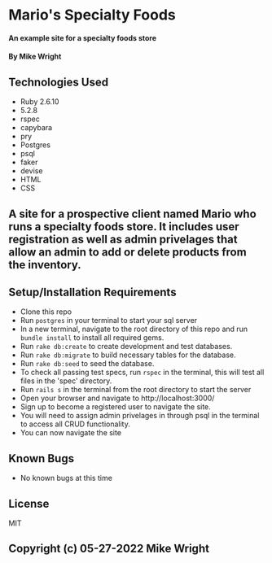 # Mario's Specialty Foods

#### An example site for a specialty foods store

#### By Mike Wright

## Technologies Used

* Ruby 2.6.10
* 5.2.8
* rspec
* capybara
* pry
* Postgres
* psql
* faker
* devise
* HTML
* CSS


## A site for a prospective client named Mario who runs a specialty foods store. It includes user registration as well as admin privelages that allow an admin to add or delete products from the inventory. 

## Setup/Installation Requirements

* Clone this repo
* Run `postgres` in your terminal to start your sql server
* In a new terminal, navigate to the root directory of this repo and run `bundle install` to install all required gems.
* Run `rake db:create` to create development and test databases.
* Run `rake db:migrate` to build necessary tables for the database.
* Run `rake db:seed` to seed the database.
* To check all passing test specs, run `rspec` in the terminal, this will test all files in the 'spec' directory.
* Run `rails s` in the terminal from the root directory to start the server
* Open your browser and navigate to http://localhost:3000/
* Sign up to become a registered user to navigate the site.
* You will need to assign admin privelages in through psql in the terminal to access all CRUD functionality.
* You can now navigate the site

## Known Bugs

* No known bugs at this time

## License 

MIT

## Copyright (c) 05-27-2022 Mike Wright

